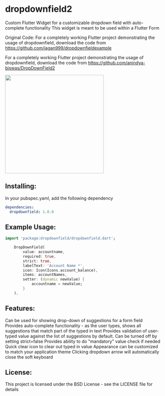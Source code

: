 # dropdownfield2
Custom Flutter Widget for a customizable dropdown field with auto-complete functionality
This widget is meant to be used within a Flutter Form

Original Code:
For a completely working Flutter project demonstrating the usage of dropdownfield, download the code from https://github.com/jagan999/dropdownfieldexample

For a completely working Flutter project demonstrating the usage of dropdownfield, download the code from https://github.com/anindya-biswas/DropDownField2

<img src="https://github.com/jagan999/dropdownfield/raw/master/example/dropdownfield.png" height="320px" >

## Installing:
In your pubspec.yaml, add the following dependency
```yaml
dependencies:
  dropdownfield: 1.0.0
```

## Example Usage:
```dart
import 'package:dropdownfield/dropdownfield.dart';

    DropDownField(
        value: accountname,
        required: true,
        strict: true,
        labelText: 'Account Name *',
        icon: Icon(Icons.account_balance),
        items: accountNames,
        setter: (dynamic newValue) {
            accountname = newValue;
        }
    ),
```
## Features:
Can be used for showing drop-down of suggestions for a form field
Provides auto-complete functionality - as the user types, shows all suggestions that match part of the typed in text
Provides validation of user-typed value against the list of suggestions by default. Can be turned off by setting strict=false
Provides ability to do "mandatory" value check if needed
Quick clear icon to clear out typed in value
Appearance can be customized to match your application theme
Clicking dropdown arrow will automatically close the soft keyboard

## License:
This project is licensed under the BSD License - see the LICENSE file for details
